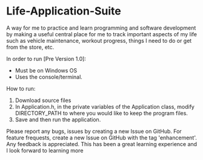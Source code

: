 # Life-Application-Suite
A way for me to practice and learn programming and software development by making a useful central place for me to track important aspects of my life such as vehicle maintenance, workout progress, things I need to do or get from the store, etc.


In order to run [Pre Version 1.0]:
- Must be on Windows OS
- Uses the console/terminal.

How to run:
1. Download source files
2. In Application.h, in the private variables of the Application class, modify DIRECTORY_PATH to where you would like to keep the program files. 
3. Save and then run the application.

Please report any bugs, issues by creating a new Issue on GitHub.
For feature frequests, create a new Issue on GitHub with the tag 'enhancement'.
Any feedback is appreciated. This has been a great learning experience and I look forward to learning more
